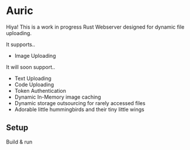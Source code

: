 # Auric

Hiya! This is a work in progress Rust Webserver designed for dynamic file uploading.

It supports..
- Image Uploading

It <bold>will soon<bold> support..
- Text Uploading
- Code Uploading
- Token Authentication
- Dynamic In-Memory image caching
- Dynamic storage outsourcing for rarely accessed files
- Adorable little hummingbirds and their tiny little wings

## Setup

Build & run